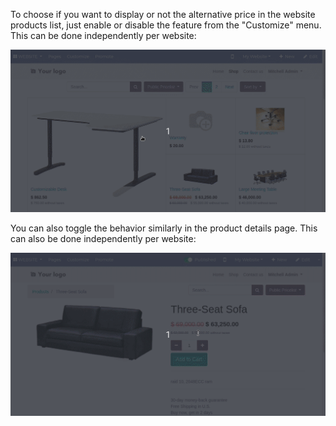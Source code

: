 To choose if you want to display or not the alternative price in the
website products list, just enable or disable the feature from the
"Customize" menu. This can be done independently per website:

![](../static/description/toggle-list.gif)

You can also toggle the behavior similarly in the product details page.
This can also be done independently per website:

![](../static/description/toggle-detail.gif)
